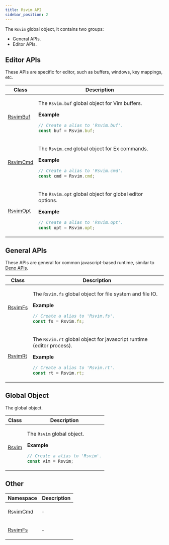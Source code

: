 ```yaml
---
title: Rsvim API
sidebar_position: 2
---
```


The `Rsvim` global object, it contains two groups:
- General APIs.
- Editor APIs.

## Editor APIs

These APIs are specific for editor, such as buffers, windows, key mappings, etc.

<table>
<thead>
<tr>
<th>Class</th>
<th>Description</th>
</tr>
</thead>
<tbody>
<tr>
<td>

[RsvimBuf](classes/RsvimBuf.md)

</td>
<td>

The `Rsvim.buf` global object for Vim buffers.

**Example**

```javascript
// Create a alias to 'Rsvim.buf'.
const buf = Rsvim.buf;
```

</td>
</tr>
<tr>
<td>

[RsvimCmd](classes/RsvimCmd.md)

</td>
<td>

The `Rsvim.cmd` global object for Ex commands.

**Example**

```javascript
// Create a alias to 'Rsvim.cmd'.
const cmd = Rsvim.cmd;
```

</td>
</tr>
<tr>
<td>

[RsvimOpt](classes/RsvimOpt.md)

</td>
<td>

The `Rsvim.opt` global object for global editor options.

**Example**

```javascript
// Create a alias to 'Rsvim.opt'.
const opt = Rsvim.opt;
```

</td>
</tr>
</tbody>
</table>

## General APIs

These APIs are general for common javascript-based runtime, similar to [Deno APIs](https://docs.deno.com/api/deno/).

<table>
<thead>
<tr>
<th>Class</th>
<th>Description</th>
</tr>
</thead>
<tbody>
<tr>
<td>

[RsvimFs](classes/RsvimFs.md)

</td>
<td>

The `Rsvim.fs` global object for file system and file IO.

**Example**

```javascript
// Create a alias to 'Rsvim.fs'.
const fs = Rsvim.fs;
```

</td>
</tr>
<tr>
<td>

[RsvimRt](classes/RsvimRt.md)

</td>
<td>

The `Rsvim.rt` global object for javascript runtime (editor process).

**Example**

```javascript
// Create a alias to 'Rsvim.rt'.
const rt = Rsvim.rt;
```

</td>
</tr>
</tbody>
</table>

## Global Object

The global object.

<table>
<thead>
<tr>
<th>Class</th>
<th>Description</th>
</tr>
</thead>
<tbody>
<tr>
<td>

[Rsvim](classes/Rsvim.md)

</td>
<td>

The `Rsvim` global object.

**Example**

```javascript
// Create a alias to 'Rsvim'.
const vim = Rsvim;
```

</td>
</tr>
</tbody>
</table>

## Other

<table>
<thead>
<tr>
<th>Namespace</th>
<th>Description</th>
</tr>
</thead>
<tbody>
<tr>
<td>

[RsvimCmd](namespaces/RsvimCmd/README.md)

</td>
<td>

&hyphen;

</td>
</tr>
<tr>
<td>

[RsvimFs](namespaces/RsvimFs/README.md)

</td>
<td>

&hyphen;

</td>
</tr>
</tbody>
</table>
